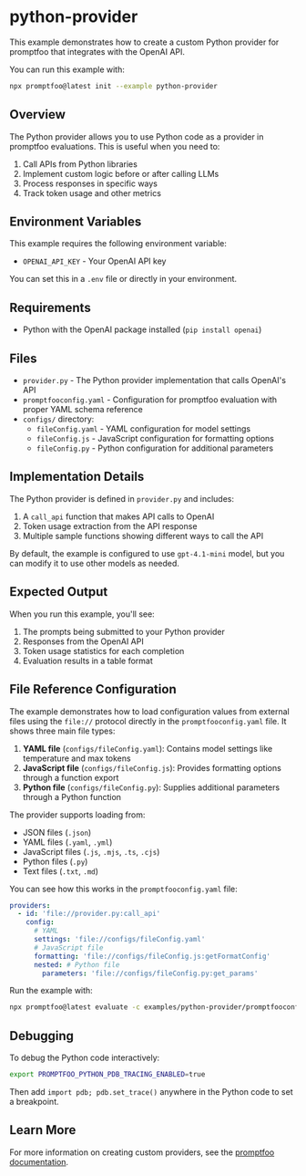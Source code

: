 # python-provider

This example demonstrates how to create a custom Python provider for promptfoo that integrates with the OpenAI API.

You can run this example with:

```bash
npx promptfoo@latest init --example python-provider
```

## Overview

The Python provider allows you to use Python code as a provider in promptfoo evaluations. This is useful when you need to:

1. Call APIs from Python libraries
2. Implement custom logic before or after calling LLMs
3. Process responses in specific ways
4. Track token usage and other metrics

## Environment Variables

This example requires the following environment variable:

- `OPENAI_API_KEY` - Your OpenAI API key

You can set this in a `.env` file or directly in your environment.

## Requirements

- Python with the OpenAI package installed (`pip install openai`)

## Files

- `provider.py` - The Python provider implementation that calls OpenAI's API
- `promptfooconfig.yaml` - Configuration for promptfoo evaluation with proper YAML schema reference
- `configs/` directory:
  - `fileConfig.yaml` - YAML configuration for model settings
  - `fileConfig.js` - JavaScript configuration for formatting options
  - `fileConfig.py` - Python configuration for additional parameters

## Implementation Details

The Python provider is defined in `provider.py` and includes:

1. A `call_api` function that makes API calls to OpenAI
2. Token usage extraction from the API response
3. Multiple sample functions showing different ways to call the API

By default, the example is configured to use `gpt-4.1-mini` model, but you can modify it to use other models as needed.

## Expected Output

When you run this example, you'll see:

1. The prompts being submitted to your Python provider
2. Responses from the OpenAI API
3. Token usage statistics for each completion
4. Evaluation results in a table format

## File Reference Configuration

The example demonstrates how to load configuration values from external files using the `file://` protocol directly in the `promptfooconfig.yaml` file. It shows three main file types:

1. **YAML file** (`configs/fileConfig.yaml`): Contains model settings like temperature and max tokens
2. **JavaScript file** (`configs/fileConfig.js`): Provides formatting options through a function export
3. **Python file** (`configs/fileConfig.py`): Supplies additional parameters through a Python function

The provider supports loading from:

- JSON files (`.json`)
- YAML files (`.yaml`, `.yml`)
- JavaScript files (`.js`, `.mjs`, `.ts`, `.cjs`)
- Python files (`.py`)
- Text files (`.txt`, `.md`)

You can see how this works in the `promptfooconfig.yaml` file:

```yaml
providers:
  - id: 'file://provider.py:call_api'
    config:
      # YAML
      settings: 'file://configs/fileConfig.yaml'
      # JavaScript file
      formatting: 'file://configs/fileConfig.js:getFormatConfig'
      nested: # Python file
        parameters: 'file://configs/fileConfig.py:get_params'
```

Run the example with:

```bash
npx promptfoo@latest evaluate -c examples/python-provider/promptfooconfig.yaml
```

## Debugging

To debug the Python code interactively:

```bash
export PROMPTFOO_PYTHON_PDB_TRACING_ENABLED=true
```

Then add `import pdb; pdb.set_trace()` anywhere in the Python code to set a breakpoint.

## Learn More

For more information on creating custom providers, see the [promptfoo documentation](https://promptfoo.dev/docs/providers/python/).
